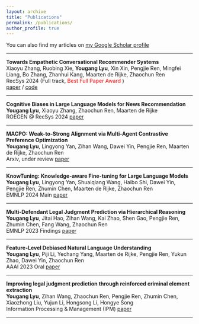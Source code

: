 ```yaml
---
layout: archive
title: "Publications"
permalink: /publications/
author_profile: true
---
```


You can also find my articles on [my Google Scholar profile](https://scholar.google.com/citations?user=vh2AP8gAAAAJ&hl=en)

---

   **Towards Empathetic Conversational Recommender Systems**  
   Xiaoyu Zhang, Ruobing Xie, **Yougang Lyu**, Xin Xin, Pengjie Ren, Mingfei Liang, Bo Zhang, Zhanhui Kang, Maarten de Rijke, Zhaochun Ren  
   RecSys 2024 (Full track, <font color='red'> Best Full Paper Award </font>)  
   [paper](https://doi.org/10.1145/3640457.3688133) / [code](https://github.com/zxd-octopus/ECR)

---

   **Cognitive Biases in Large Language Models for News Recommendation**  
   **Yougang Lyu**, Xiaoyu Zhang, Zhaochun Ren, Maarten de Rijke  
   ROEGEN @ RecSys 2024 [paper](https://doi.org/10.48550/arXiv.2410.02897)

---

   **MACPO: Weak-to-Strong Alignment via Multi-Agent Contrastive Preference Optimization**  
   **Yougang Lyu**, Lingyong Yan, Zihan Wang, Dawei Yin, Pengjie Ren, Maarten de Rijke, Zhaochun Ren  
   Arxiv, under review [paper](https://arxiv.org/pdf/2410.07672)

---

   **KnowTuning: Knowledge-aware Fine-tuning for Large Language Models**  
   **Yougang Lyu**, Lingyong Yan, Shuaiqiang Wang, Haibo Shi, Dawei Yin, Pengjie Ren, Zhumin Chen, Maarten de Rijke, Zhaochun Ren  
   EMNLP 2024 Main [paper](https://arxiv.org/pdf/2402.11176)

---

   **Multi-Defendant Legal Judgment Prediction via Hierarchical Reasoning**  
   **Yougang Lyu**, Jitai Hao, Zihan Wang, Kai Zhao, Shen Gao, Pengjie Ren, Zhumin Chen, Fang Wang, Zhaochun Ren  
   EMNLP 2023 Findings [paper](https://arxiv.org/pdf/2312.05762)

---

   **Feature-Level Debiased Natural Language Understanding**  
   **Yougang Lyu**, Piji Li, Yechang Yang, Maarten de Rijke, Pengjie Ren, Yukun Zhao, Dawei Yin, Zhaochun Ren  
   AAAI 2023 Oral [paper](https://ojs.aaai.org/index.php/AAAI/article/view/26567)

---

   **Improving legal judgment prediction through reinforced criminal element extraction**  
   **Yougang Lyu**, Zihan Wang, Zhaochun Ren, Pengjie Ren, Zhumin Chen, Xiaozhong Liu, Yujun Li, Hongsong Li, Hongye Song  
   Information Processing & Management (IPM)  [paper](https://ojs.aaai.org/index.php/AAAI/article/view/26567)

---
